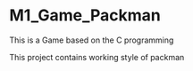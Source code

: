 # M1_Game_Packman
This is a Game based on the C programming

This project contains working style of packman
